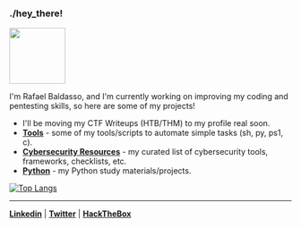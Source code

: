 ### ./hey_there!

<img src="https://i.gifer.com/origin/a1/a19978b49316d96905ac7ae947aba9a9.gif" width="100">

I'm Rafael Baldasso, and I'm currently working on improving my coding and pentesting skills, so here are some of my projects!
- I'll be moving my CTF Writeups (HTB/THM) to my profile real soon.
- [**Tools**](https://github.com/rafaelbaldasso/Tools) - some of my tools/scripts to automate simple tasks (sh, py, ps1, c).
- [**Cybersecurity Resources**](https://github.com/rafaelbaldasso/Cybersecurity-Resources) - my curated list of cybersecurity tools, frameworks, checklists, etc.
- [**Python**](https://github.com/rafaelbaldasso/Python) - my Python study materials/projects.

[![Top Langs](https://github-readme-stats.vercel.app/api/top-langs/?username=rafaelbaldasso&layout=compact)](https://github.com/anuraghazra/github-readme-stats)

---
<a href="https://www.linkedin.com/in/rafaelbaldasso/" target="_blank"><strong>Linkedin</strong></a> | <a href="https://twitter.com/rafaelbaldasso" target="_blank"><strong>Twitter</strong></a> | <a href="https://app.hackthebox.eu/profile/430331" target="_blank"><strong>HackTheBox</strong></a>
